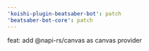 ```yaml
---
'koishi-plugin-beatsaber-bot': patch
'beatsaber-bot-core': patch
---
```


feat: add @napi-rs/canvas as canvas provider

